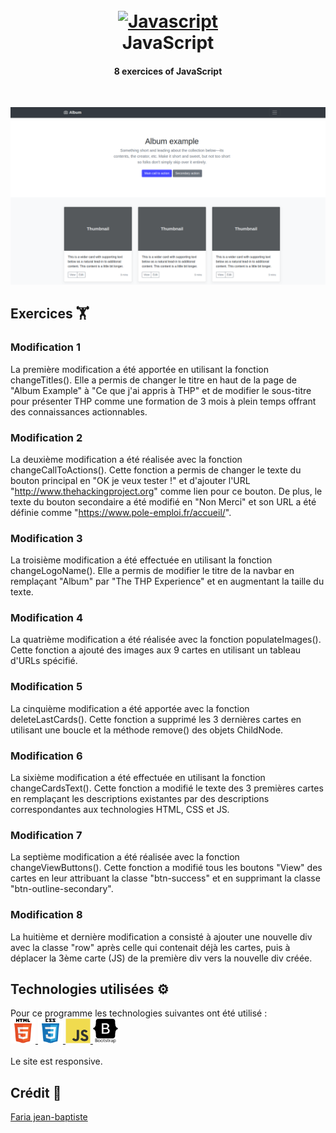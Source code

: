 <h1 align="center">
  <br>
  <a href="https://www.javascript.com/"><img src="https://upload.wikimedia.org/wikipedia/commons/thumb/9/99/Unofficial_JavaScript_logo_2.svg/640px-Unofficial_JavaScript_logo_2.svg.png" alt="Javascript" width="200"></a>
  <br>
JavaScript <br>
</h1>
<h4 align="center">8 exercices of JavaScript </h4>
<br>

![Javascript exercice](exo.png)

## Exercices 🏋️

### Modification 1

La première modification a été apportée en utilisant la fonction changeTitles(). Elle a permis de changer le titre en haut de la page de "Album Example" à "Ce que j'ai appris à THP" et de modifier le sous-titre pour présenter THP comme une formation de 3 mois à plein temps offrant des connaissances actionnables.

### Modification 2

La deuxième modification a été réalisée avec la fonction changeCallToActions(). Cette fonction a permis de changer le texte du bouton principal en "OK je veux tester !" et d'ajouter l'URL "http://www.thehackingproject.org" comme lien pour ce bouton. De plus, le texte du bouton secondaire a été modifié en "Non Merci" et son URL a été définie comme "https://www.pole-emploi.fr/accueil/".

### Modification 3

La troisième modification a été effectuée en utilisant la fonction changeLogoName(). Elle a permis de modifier le titre de la navbar en remplaçant "Album" par "The THP Experience" et en augmentant la taille du texte.

### Modification 4

La quatrième modification a été réalisée avec la fonction populateImages(). Cette fonction a ajouté des images aux 9 cartes en utilisant un tableau d'URLs spécifié.

### Modification 5

La cinquième modification a été apportée avec la fonction deleteLastCards(). Cette fonction a supprimé les 3 dernières cartes en utilisant une boucle et la méthode remove() des objets ChildNode.

### Modification 6

La sixième modification a été effectuée en utilisant la fonction changeCardsText(). Cette fonction a modifié le texte des 3 premières cartes en remplaçant les descriptions existantes par des descriptions correspondantes aux technologies HTML, CSS et JS.

### Modification 7

La septième modification a été réalisée avec la fonction changeViewButtons(). Cette fonction a modifié tous les boutons "View" des cartes en leur attribuant la classe "btn-success" et en supprimant la classe "btn-outline-secondary".

### Modification 8

La huitième et dernière modification a consisté à ajouter une nouvelle div avec la classe "row" après celle qui contenait déjà les cartes, puis à déplacer la 3ème carte (JS) de la première div vers la nouvelle div créée.

## Technologies utilisées ⚙️

<p align="left">Pour ce programme les technologies suivantes ont été utilisé : <br>
<a href="https://www.w3.org/html/" target="_blank" rel="noreferrer"> <img src="https://raw.githubusercontent.com/devicons/devicon/master/icons/html5/html5-original-wordmark.svg" alt="html5" width="40" height="40"/> </a>
<a href="https://www.w3schools.com/css/" target="_blank" rel="noreferrer"> <img src="https://raw.githubusercontent.com/devicons/devicon/master/icons/css3/css3-original-wordmark.svg" alt="css3" width="40" height="40"/> </a>
<a href="https://developer.mozilla.org/en-US/docs/Web/JavaScript" target="_blank" rel="noreferrer"> <img src="https://raw.githubusercontent.com/devicons/devicon/master/icons/javascript/javascript-original.svg" alt="javascript" width="40" height="40"/> </a>
<a href="https://getbootstrap.com" target="_blank" rel="noreferrer"> <img src="https://raw.githubusercontent.com/devicons/devicon/master/icons/bootstrap/bootstrap-plain-wordmark.svg" alt="bootstrap" width="40" height="40"/> </a>
<br>
<br>
Le site est responsive.</p>

## Crédit 🔗

[Faria jean-baptiste](https://github.com/Jakfamily)
